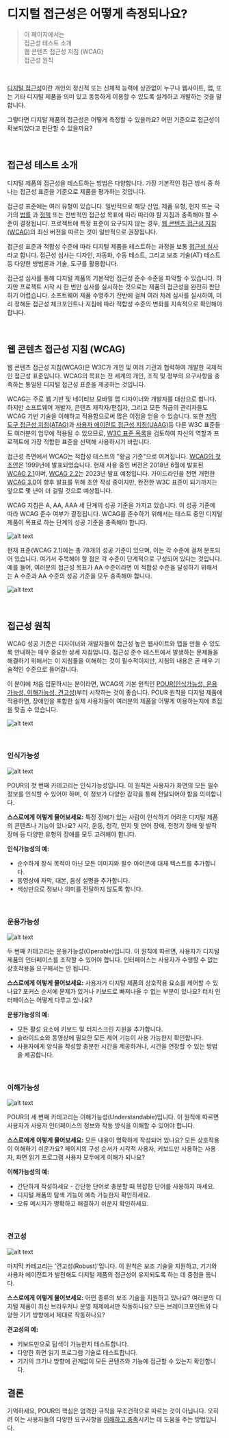 # 디지털 접근성은 어떻게 측정되나요?

> 이 페이지에서는 <br/>
> 접근성 테스트 소개 <br/>
> 웹 콘텐츠 접근성 지침 (WCAG) <br/>
> 접근성 원칙

 <br/>

[디지털 접근성](https://www.w3.org/WAI/fundamentals/accessibility-intro/)이란 개인의 정신적 또는 신체적 능력에 상관없이 누구나 웹사이트, 앱, 또는 기타 디지털 제품을 의미 있고 동등하게 이용할 수 있도록 설계하고 개발하는 것을 말합니다.

그렇다면 디지털 제품의 접근성은 어떻게 측정할 수 있을까요? 어떤 기준으로 접근성이 확보되었다고 판단할 수 있을까요?

<br/>

## 접근성 테스트 소개

디지털 제품의 접근성을 테스트하는 방법은 다양합니다. 가장 기본적인 접근 방식 중 하나는 접근성 표준을 기준으로 제품을 평가하는 것입니다.

접근성 표준에는 여러 유형이 있습니다. 일반적으로 해당 산업, 제품 유형, 현지 또는 국가의 [법률](https://www.3playmedia.com/blog/major-accessibility-laws/) 과 [정책](https://www.w3.org/WAI/policies/) 또는 전반적인 접근성 목표에 따라 따라야 할 지침과 충족해야 할 수준이 결정됩니다. 프로젝트에 특정 표준이 요구되지 않는 경우, [웹 콘텐츠 접근성 지침(WCAG)](https://web.dev/learn/accessibility/measure#wcag)의 최신 버전을 따르는 것이 일반적으로 권장됩니다.

접근성 표준과 적합성 수준에 따라 디지털 제품을 테스트하는 과정을 보통 [접근성 심사](https://www.w3.org/WAI/test-evaluate/)라고 합니다. 접근성 심사는 디자인, 자동화, 수동 테스트, 그리고 보조 기술(AT) 테스트 등 다양한 방법론과 기술, 도구를 활용합니다.

접근성 심사를 통해 디지털 제품의 기본적인 접근성 준수 수준을 파악할 수 있습니다. 하지만 프로젝트 시작 시 한 번만 심사를 실시하는 것으로는 제품의 접근성을 완전히 판단하기 어렵습니다. 소프트웨어 제품 수명주기 전반에 걸쳐 여러 차례 심사를 실시하여, 미리 정해둔 접근성 체크포인트나 지침에 따라 적합성 수준의 변화를 지속적으로 확인해야 합니다.

 <br/>

## 웹 콘텐츠 접근성 지침 (WCAG)

웹 콘텐츠 접근성 지침(WCAG)은 W3C가 개인 및 여러 기관과 협력하여 개발한 국제적인 접근성 표준입니다. WCAG의 목표는 전 세계의 개인, 조직 및 정부의 요구사항을 충족하는 통일된 디지털 접근성 표준을 제공하는 것입니다.

WCAG는 주로 웹 기반 및 네이티브 모바일 앱 디자이너와 개발자를 대상으로 합니다. 하지만 소프트웨어 개발자, 콘텐츠 제작자/편집자, 그리고 모든 직급의 관리자들도 WCAG 기반 기술을 이해하고 적용함으로써 많은 이점을 얻을 수 있습니다. 또한 [저작 도구 접근성 지침(ATAG)](https://www.w3.org/WAI/standards-guidelines/atag/)과 [사용자 에이전트 접근성 지침(UAAG)](https://www.w3.org/WAI/standards-guidelines/uaag/)등 다른 W3C 표준들도 여러분의 업무에 적용될 수 있으므로, [W3C 표준 목록](https://www.w3.org/standards/)을 검토하여 자신의 역할과 프로젝트에 가장 적합한 표준을 선택해 사용하시기 바랍니다.

접근성 측면에서 WCAG는 적합성 테스트의 "황금 기준"으로 여겨집니다. [WCAG의 첫 초안](https://www.w3.org/TR/WAI-WEBCONTENT/)은 1999년에 발표되었습니다. 현재 사용 중인 버전은 2018년 6월에 발표된 [WCAG 2.1](https://www.w3.org/TR/WCAG21/)이며, [WCAG 2.2](https://www.w3.org/TR/WCAG22/)는 2023년 발표 예정입니다. 가이드라인을 전면 개편한 [WCAG 3.0](https://www.w3.org/WAI/standards-guidelines/wcag/wcag3-intro/)이 향후 발표를 위해 초안 작성 중이지만, 완전한 W3C 표준이 되기까지는 앞으로 몇 년이 더 걸릴 것으로 예상됩니다.

WCAG 지침은 A, AA, AAA 세 단계의 성공 기준을 가지고 있습니다. 이 성공 기준에 따라 WCAG 준수 여부가 결정됩니다. WCAG를 준수하기 위해서는 테스트 중인 디지털 제품이 목표로 하는 단계의 성공 기준을 충족해야 합니다.

![alt text](./images/3-1.png)

현재 표준(WCAG 2.1)에는 총 78개의 성공 기준이 있으며, 이는 각 수준에 걸쳐 분포되어 있습니다. 여기서 주목해야 할 점은 각 수준이 단계적으로 구성되어 있다는 것입니다. 예를 들어, 여러분의 접근성 목표가 AA 수준이라면 이 적합성 수준을 달성하기 위해서는 A 수준과 AA 수준의 성공 기준을 모두 충족해야 합니다.

![alt text](./images/3-2.png)

<br/>

## 접근성 원칙

WCAG 성공 기준은 디자이너와 개발자들이 접근성 높은 웹사이트와 앱을 만들 수 있도록 안내하는 매우 중요한 상세 지침입니다. 접근성 준수 테스트에서 발생하는 문제들을 해결하기 위해서는 이 지침들을 이해하는 것이 필수적이지만, 지침의 내용은 곧 매우 기술적인 수준으로 들어갑니다.

이 분야에 처음 입문하시는 분이라면, WCAG의 기본 원칙인 [POUR(인식가능성, 운용가능성, 이해가능성, 견고성)](https://www.w3.org/WAI/fundamentals/accessibility-principles/)부터 시작하는 것이 좋습니다. POUR 원칙을 디지털 제품에 적용하면, 장애인을 포함한 실제 사용자들이 여러분의 제품을 어떻게 이용하는지에 초점을 맞출 수 있습니다.

![alt text](./images/3-3.png)

<br/>

### 인식가능성

![alt text](./images/3-4.png)

POUR의 첫 번째 카테고리는 인식가능성입니다. 이 원칙은 사용자가 화면의 모든 필수 정보를 인식할 수 있어야 하며, 이 정보가 다양한 감각을 통해 전달되어야 함을 의미합니다.

**스스로에게 이렇게 물어보세요:** 특정 장애가 있는 사람이 인식하기 어려운 디지털 제품의 콘텐츠나 기능이 있나요? 시각, 운동, 청각, 인지 및 언어 장애, 전정기 장애 및 발작 장애 등 다양한 유형의 장애를 모두 고려해야 합니다.

**인식가능성의 예:**

- 순수하게 장식 목적이 아닌 모든 이미지와 필수 아이콘에 대체 텍스트를 추가합니다.
- 동영상에 자막, 대본, 음성 설명을 추가합니다.
- 색상만으로 정보나 의미를 전달하지 않도록 합니다.

<br/>

### 운용가능성

![alt text](./images/3-5.png)

두 번째 카테고리는 운용가능성(Operable)입니다. 이 원칙에 따르면, 사용자가 디지털 제품의 인터페이스를 조작할 수 있어야 합니다. 인터페이스는 사용자가 수행할 수 없는 상호작용을 요구해서는 안 됩니다.

**스스로에게 이렇게 물어보세요:** 사용자가 디지털 제품의 상호작용 요소를 제어할 수 있나요? 포커스 순서에 문제가 있거나 키보드로 빠져나올 수 없는 부분이 있나요? 터치 인터페이스는 어떻게 다루고 있나요?

**운용가능성의 예:**

- 모든 활성 요소에 키보드 및 터치스크린 지원을 추가합니다.
- 슬라이드쇼와 동영상에 필요한 모든 제어 기능이 사용 가능한지 확인합니다.
- 사용자에게 양식을 작성할 충분한 시간을 제공하거나, 시간을 연장할 수 있는 방법을 제공합니다.

<br/>

### 이해가능성

![alt text](./images/3-6.png)

POUR의 세 번째 카테고리는 이해가능성(Understandable)입니다. 이 원칙에 따르면 사용자가 사용자 인터페이스의 정보와 작동 방식을 이해할 수 있어야 합니다.

**스스로에게 이렇게 물어보세요:** 모든 내용이 명확하게 작성되어 있나요? 모든 상호작용이 이해하기 쉬운가요? 페이지의 구성 순서가 시각적 사용자, 키보드만 사용하는 사용자, 화면 읽기 프로그램 사용자 모두에게 이해가 되나요?

**이해가능성의 예:**

- 간단하게 작성하세요 - 간단한 단어로 충분할 때 복잡한 단어를 사용하지 마세요.
- 디지털 제품의 탐색 기능이 예측 가능한지 확인하세요.
- 오류 메시지가 명확하고 해결하기 쉬운지 확인하세요.

<br/>

### 견고성

![alt text](./images/3-7.png)

마지막 카테고리는 '견고성(Robust)'입니다. 이 원칙은 보조 기술을 지원하고, 기기와 사용자 에이전트가 발전해도 디지털 제품의 접근성이 유지되도록 하는 데 중점을 둡니다.

**스스로에게 이렇게 물어보세요:** 어떤 종류의 보조 기술을 지원하고 있나요? 여러분의 디지털 제품이 최신 브라우저나 운영 체제에서만 작동하나요? 모든 브레이크포인트와 다양한 기기 방향에서 제대로 작동하나요?

**견고성의 예:**

- 키보드만으로 탐색이 가능한지 테스트합니다.
- 다양한 화면 읽기 프로그램 기술로 테스트합니다.
- 기기의 크기나 방향에 관계없이 모든 콘텐츠와 기능에 접근할 수 있는지 확인합니다.

## 결론

기억하세요, POUR의 핵심은 엄격한 규칙을 무조건적으로 따르는 것이 아닙니다. 오히려 이는 사용자들의 다양한 요구사항을 [이해하고 충족](https://alistapart.com/article/getting-to-the-heart-of-digital-accessibility/)시키는 데 도움을 주는 방법입니다.
